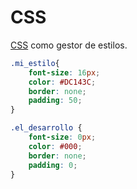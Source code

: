 
# CSS

[CSS](https://developer.mozilla.org/es/docs/Web/CSS) como gestor de estilos.

``` CSS
.mi_estilo{
    font-size: 16px;
    color: #DC143C;
    border: none;
    padding: 50;
}

.el_desarrollo {
    font-size: 0px;
    color: #000;
    border: none;
    padding: 0;
}
```
